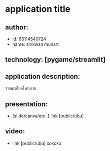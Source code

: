 # application title
## author: 
  * id: 66114540724
  * name: sirikwan munart
## technology: [pygame/streamlit]
## application description:
รายละเอียดโครงงาน
## presentation:
* [slide/canva/etc..] link [public/ubu]
## video:
* link [public/ubu]
 xoxoxo
